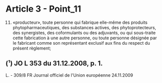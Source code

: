 # Article 3 - Point_11

11) «producteur», toute personne qui fabrique elle-même des produits phytopharmaceutiques, des substances actives, des phytoprotecteurs, des synergistes, des coformulants ou des adjuvants, ou qui sous-traite cette fabrication à une autre personne, ou toute personne désignée par le fabricant comme son représentant exclusif aux fins du respect du présent règlement;

(¹) JO L 353 du 31.12.2008, p. 1.
---


L. - 309/8             FR                         Journal officiel de l'Union européenne                                  24.11.2009

